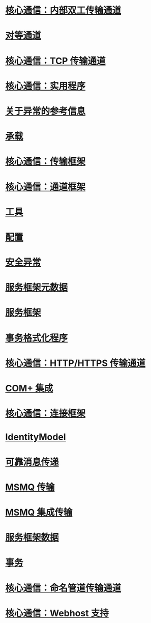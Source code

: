 # [核心通信：内部双工传输通道](core-communications-internal-duplex-transport-channels.md)
# [对等通道](peer-channel.md)
# [核心通信：TCP 传输通道](core-communications-tcp-transport-channels.md)
# [核心通信：实用程序](core-communications-utilities.md)
# [关于异常的参考信息](index.md)
# [承载](hosting-exceptions.md)
# [核心通信：传输框架](core-communications-transport-framework.md)
# [核心通信：通道框架](core-communications-channel-framework.md)
# [工具](tools.md)
# [配置](configuration.md)
# [安全异常](security-exceptions.md)
# [服务框架元数据](service-framework-metadata.md)
# [服务框架](service-framework.md)
# [事务格式化程序](transaction-formatter.md)
# [核心通信：HTTP/HTTPS 传输通道](core-communications-http-https-transport-channels.md)
# [COM+ 集成](com-integration.md)
# [核心通信：连接框架](core-communications-connection-framework.md)
# [IdentityModel](identitymodel-exceptions.md)
# [可靠消息传递](reliable-messaging.md)
# [MSMQ 传输](msmq-transport.md)
# [MSMQ 集成传输](msmq-integration-transport.md)
# [服务框架数据](service-framework-data.md)
# [事务](transaction-exceptions.md)
# [核心通信：命名管道传输通道](core-communications-named-pipe-transport-channels.md)
# [核心通信：Webhost 支持](core-communications-webhost-support.md)

